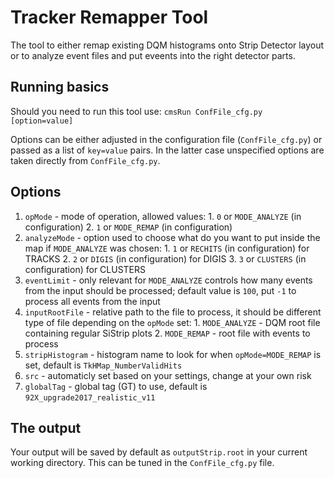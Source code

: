 # Tracker Remapper Tool

The tool to either remap existing DQM histograms onto Strip Detector layout or to analyze event files and put eveents into the right detector parts.

## Running basics

Should you need to run this tool use: `cmsRun ConfFile_cfg.py [option=value]`

Options can be either adjusted in the configuration file (`ConfFile_cfg.py`) or passed as a list of `key=value` pairs. In the latter case unspecified options are taken directly from `ConfFile_cfg.py`.

## Options

  1. `opMode` - mode of operation, allowed values:
    1. `0` or `MODE_ANALYZE` (in configuration) 
    2. `1` or `MODE_REMAP` (in configuration)
  2. `analyzeMode` - option used to choose what do you want to put inside the map if `MODE_ANALYZE` was chosen:
    1. `1` or `RECHITS` (in configuration) for TRACKS
    2. `2` or `DIGIS` (in configuration) for DIGIS
    3. `3` or `CLUSTERS` (in configuration) for CLUSTERS
  3. `eventLimit` - only relevant for `MODE_ANALYZE` controls how many events from the input should be processed; default value is `100`, put `-1` to process all events from the input
  4. `inputRootFile` - relative path to the file to process, it should be different type of file depending on the `opMode` set:
    1. `MODE_ANALYZE` - DQM root file containing regular SiStrip plots
    2. `MODE_REMAP` - root file with events to process
  4. `stripHistogram` - histogram name to look for when `opMode=MODE_REMAP` is set, default is `TkHMap_NumberValidHits`
  5. `src` - automaticly set based on your settings, change at your own risk
  6. `globalTag` - global tag (GT) to use, default is `92X_upgrade2017_realistic_v11`
  
## The output

Your output will be saved by default as `outputStrip.root` in your current working directory. This can be tuned in the `ConfFile_cfg.py` file.


